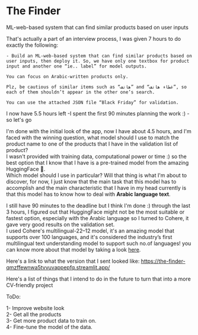 # The Finder
ML-web-based system that can find similar products based on user inputs

That's actually a part of an interview process, I was given 7 hours to do exactly the following:
```
- Build an ML-web-based system that can find similar products based on user inputs, then deploy it. So, we have only one textbox for product input and another one “ie.. label” for model outputs.

You can focus on Arabic-written products only.

Plz, be cautious of similar items such as “هاتف” and “غطاء هاتف”, so each of them shouldn’t appear in the other one’s search.

You can use the attached JSON file “Black Friday” for validation.
```
I now have 5.5 hours left -I spent the first 90 minutes planning the work :) - so let's go

I'm done with the initial look of the app, now I have about 4.5 hours, and I'm faced with the winning question, what model should I use to match the product name to one of the products that I have in the validation list of product?<br>
I wasn't provided with training data, computational power or time :) so the best option that I know that I have is a pre-trained model from the amazing HuggingFace 🤗.<br>
Which model should I use in particular? Will that thing is what I'm about to discover, for now, I just know that the main task that this model has to accomplish and the main characteristic that I have in my head currently is that this model has to know how to deal with <b>Arabic language text</b>.

I still have 90 minutes to the deadline but I think I'm done :) through the last 3 hours, I figured out that HuggingFace might not be the most suitable or fastest option, especially with the Arabic language so I turned to Cohere, it gave very good results on the validation set.<br>
I used Cohere's multilingual-22–12 model, it's an amazing model that supports over 100 languages, and it's considered the industry’s first multilingual text understanding model to support such no.of languages! you can know more about that model by taking a look [here](https://txt.cohere.com/multilingual/).

Here's a link to what the version that I sent looked like: https://the-finder-qmzffewnwa5tvvuvappepfq.streamlit.app/


Here's a list of things that I intend to do in the future to turn that into a more CV-friendly project

ToDo:

  1- Improve website look<br>
  2- Get all the products<br>
  3- Get more product data to train on.<br>
  4- Fine-tune the model of the data.<br>

